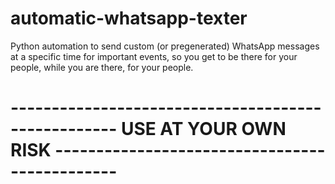 # automatic-whatsapp-texter
Python automation to send custom (or pregenerated) WhatsApp messages at a specific time for important events, so you get to be there for your people, while you are there, for your people.

# --------------------------------------------------- USE AT YOUR OWN RISK ----------------------------------------------
